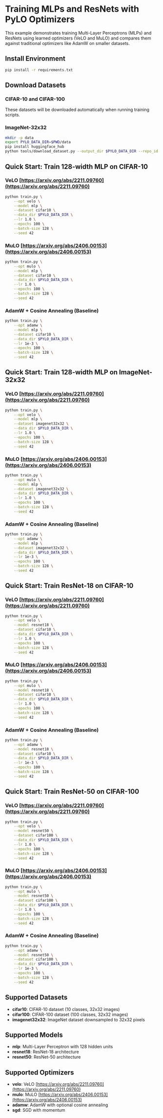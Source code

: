 # Training MLPs and ResNets with PyLO Optimizers

This example demonstrates training Multi-Layer Perceptrons (MLPs) and ResNets using learned optimizers (VeLO and MuLO) and compares them against traditional optimizers like AdamW on smaller datasets.

## Install Environment

```bash
pip install -r requirements.txt
```

## Download Datasets

### CIFAR-10 and CIFAR-100
These datasets will be downloaded automatically when running training scripts.

### ImageNet-32x32
```bash
mkdir -p data
export PYLO_DATA_DIR=$PWD/data
pip install huggingface_hub
python tools/download_dataset.py --output_dir $PYLO_DATA_DIR --repo_id btherien/imagenet-32x32x3
```

## Quick Start: Train 128-width MLP on CIFAR-10

### VeLO [https://arxiv.org/abs/2211.09760](https://arxiv.org/abs/2211.09760)
```bash
python train.py \
    --opt velo \
    --model mlp \
    --dataset cifar10 \
    --data_dir $PYLO_DATA_DIR \
    --lr 1.0 \
    --epochs 100 \
    --batch-size 128 \
    --seed 42
```

### MuLO [https://arxiv.org/abs/2406.00153](https://arxiv.org/abs/2406.00153)
```bash
python train.py \
    --opt mulo \
    --model mlp \
    --dataset cifar10 \
    --data_dir $PYLO_DATA_DIR \
    --lr 1.0 \
    --epochs 100 \
    --batch-size 128 \
    --seed 42
```

### AdamW + Cosine Annealing (Baseline)
```bash
python train.py \
    --opt adamw \
    --model mlp \
    --dataset cifar10 \
    --data_dir $PYLO_DATA_DIR \
    --lr 1e-3 \
    --epochs 100 \
    --batch-size 128 \
    --seed 42
```

## Quick Start: Train 128-width MLP on ImageNet-32x32

### VeLO [https://arxiv.org/abs/2211.09760](https://arxiv.org/abs/2211.09760)
```bash
python train.py \
    --opt velo \
    --model mlp \
    --dataset imagenet32x32 \
    --data_dir $PYLO_DATA_DIR \
    --lr 1.0 \
    --epochs 100 \
    --batch-size 128 \
    --seed 42
```

### MuLO [https://arxiv.org/abs/2406.00153](https://arxiv.org/abs/2406.00153)
```bash
python train.py \
    --opt mulo \
    --model mlp \
    --dataset imagenet32x32 \
    --data_dir $PYLO_DATA_DIR \
    --lr 1.0 \
    --epochs 100 \
    --batch-size 128 \
    --seed 42
```

### AdamW + Cosine Annealing (Baseline)
```bash
python train.py \
    --opt adamw \
    --model mlp \
    --dataset imagenet32x32 \
    --data_dir $PYLO_DATA_DIR \
    --lr 1e-3 \
    --epochs 100 \
    --batch-size 128 \
    --seed 42
```

## Quick Start: Train ResNet-18 on CIFAR-10

### VeLO [https://arxiv.org/abs/2211.09760](https://arxiv.org/abs/2211.09760)
```bash
python train.py \
    --opt velo \
    --model resnet18 \
    --dataset cifar10 \
    --data_dir $PYLO_DATA_DIR \
    --lr 1.0 \
    --epochs 100 \
    --batch-size 128 \
    --seed 42
```

### MuLO [https://arxiv.org/abs/2406.00153](https://arxiv.org/abs/2406.00153)
```bash
python train.py \
    --opt mulo \
    --model resnet18 \
    --dataset cifar10 \
    --data_dir $PYLO_DATA_DIR \
    --lr 1.0 \
    --epochs 100 \
    --batch-size 128 \
    --seed 42
```

### AdamW + Cosine Annealing (Baseline)
```bash
python train.py \
    --opt adamw \
    --model resnet18 \
    --dataset cifar10 \
    --data_dir $PYLO_DATA_DIR \
    --lr 1e-3 \
    --epochs 100 \
    --batch-size 128 \
    --seed 42
```

## Quick Start: Train ResNet-50 on CIFAR-100

### VeLO [https://arxiv.org/abs/2211.09760](https://arxiv.org/abs/2211.09760)
```bash
python train.py \
    --opt velo \
    --model resnet50 \
    --dataset cifar100 \
    --data_dir $PYLO_DATA_DIR \
    --lr 1.0 \
    --epochs 100 \
    --batch-size 128 \
    --seed 42
```

### MuLO [https://arxiv.org/abs/2406.00153](https://arxiv.org/abs/2406.00153)
```bash
python train.py \
    --opt mulo \
    --model resnet50 \
    --dataset cifar100 \
    --data_dir $PYLO_DATA_DIR \
    --lr 1.0 \
    --epochs 100 \
    --batch-size 128 \
    --seed 42
```

### AdamW + Cosine Annealing (Baseline)
```bash
python train.py \
    --opt adamw \
    --model resnet50 \
    --dataset cifar100 \
    --data_dir $PYLO_DATA_DIR \
    --lr 1e-3 \
    --epochs 100 \
    --batch-size 128 \
    --seed 42
```

## Supported Datasets
- **cifar10**: CIFAR-10 dataset (10 classes, 32x32 images)
- **cifar100**: CIFAR-100 dataset (100 classes, 32x32 images)
- **imagenet32x32**: ImageNet dataset downsampled to 32x32 pixels

## Supported Models
- **mlp**: Multi-Layer Perceptron with 128 hidden units
- **resnet18**: ResNet-18 architecture
- **resnet50**: ResNet-50 architecture

## Supported Optimizers
- **velo**: VeLO [https://arxiv.org/abs/2211.09760](https://arxiv.org/abs/2211.09760)
- **mulo**: MuLO [https://arxiv.org/abs/2406.00153](https://arxiv.org/abs/2406.00153)
- **adamw**: AdamW with optional cosine annealing
- **sgd**: SGD with momentum
